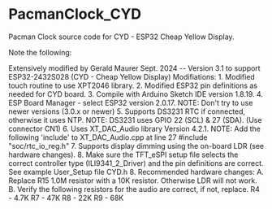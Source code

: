 # PacmanClock_CYD
  Pacman Clock source code for CYD - ESP32 Cheap Yellow Display.
  
  Note the following:
  
  Extensively modified by Gerald Maurer Sept. 2024  --  Version 3.1
   to support ESP32-2432S028 (CYD - Cheap Yellow Display)
      Modifiations:
        1. Modified touch routine to use XPT2046 library.
        2. Modified ESP32 pin definitions as needed for CYD board.
        3. Compile with Arduino Sketch IDE version 1.8.19.
        4. ESP Board Manager - select ESP32 version 2.0.17.
              NOTE: Don't try to use newer versions (3.0.x or newer)
        5. Supports DS3231 RTC if connected, otherwise it uses NTP.
              NOTE: DS3231 uses GPIO 22 (SCL) & 27 (SDA). (Use connector CN1) 
        6. Uses XT_DAC_Audio library Version 4.2.1.
              NOTE: Add the following 'include' to XT_DAC_Audio.cpp at line 27
                  #include "soc/rtc_io_reg.h"
        7. Supports display dimming using the on-board LDR (see hardware changes).
		8. Make sure the TFT_eSPI setup file selects the correct controller type (ILI9341_2_Driver)
				and the pin definitions are correct. See example User_Setup file CYD.h
		8. Recommended hardware changes:
			A. Replace R15 1.0M resistor with a 10K resistor. Otherwise LDR will not work.
			B. Verify the following resistors for the audio are correct, if not, replace.
				R4 - 4.7K
				R7 - 47K
				R8 - 22K
				R9 - 68K
